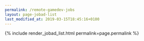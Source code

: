 ```yaml
---
permalink: /remote-gamedev-jobs
layout: page-jobad-list
last_modified_at: 2019-03-15T18:45:16+0100
---
```

{% include render_jobad_list.html permalink=page.permalink %}
